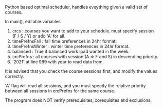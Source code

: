 Python based optimal scheduler, handles eveything given a valid set of courses.

In main(), editable variables:

1) crcs : courses you want to add to your schedule. must specify session (F / S / Y) or add 'A' for all.
2) timePrefnsFall : fall time preferences in 24hr format.
3) timePrefnsWinter : winter time preferences in 24hr format.
4) balanced : True if balanced work load wanted in the week.
5) crcPrefns : all courses with session (A => F and S) in descending priority.
6) '2021' at line 989 with year to read data from.

It is advised that you check the course sessions first, and modify the values correctly.

'A' flag will read all sessions, and you must specify the relative priority between all sessions in crcPrefns for the same course.

The program does NOT verify prerequisites, corequisites and exclusions.
